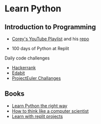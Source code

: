 # Learn Python

## Introduction to Programming

- [Corey's YouTube Playlist](https://www.youtube.com/playlist?list=PL-osiE80TeTt2d9bfVyTiXJA-UTHn6WwU)
and his [repo](https://github.com/CoreyMSchafer/code_snippets/)

- 100 days of Python at Replit

Daily code challenges
- [Hackerrank](https://www.hackerrank.com/)  
- [Edabit](https://edabit.com/)  
- [ProjectEuler Challanges](https://www.hackerrank.com/contests/projecteuler/challenges)  

## Books

- [Learn Python the right way](https://learnpythontherightway.com/#read)  
- [How to think like a computer scientist](https://runestone.academy/ns/books/published/thinkcspy/index.html)
- [Learn with replit projects](https://i.ritzastatic.com/codewithreplit/e-books/coding-with-replit-export.pdf)
